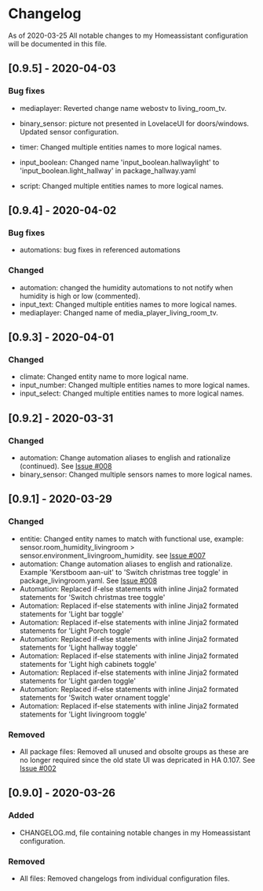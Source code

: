 # Changelog

As of 2020-03-25 All notable changes to my Homeassistant configuration will be documented in this file.

## [0.9.5] - 2020-04-03
### Bug fixes
- mediaplayer: Reverted change name webostv to living_room_tv.
- binary_sensor: picture not presented in LovelaceUI for doors/windows. Updated sensor configuration. 


- timer: Changed multiple entities names to more logical names.
- input_boolean: Changed name 'input_boolean.hallwaylight' to 'input_boolean.light_hallway' in package_hallway.yaml
- script: Changed multiple entities names to more logical names.

## [0.9.4] - 2020-04-02
### Bug fixes
- automations: bug fixes in referenced automations

### Changed
- automation: changed the humidity automations to not notify when humidity is high or low (commented).
- input_text: Changed multiple entities names to more logical names.
- mediaplayer: Changed name of media_player_living_room_tv.

## [0.9.3] - 2020-04-01
### Changed
- climate: Changed entity name to more logical name.
- input_number: Changed multiple entities names to more logical names.
- input_select: Changed multiple entities names to more logical names.

## [0.9.2] - 2020-03-31
### Changed
- automation: Change automation aliases to english and rationalize (continued). See [Issue #008](https://github.com/rbisschops/homeassistant/issues/8)
- binary_sensor: Changed multiple sensors names to more logical names.

## [0.9.1] - 2020-03-29
### Changed
- entitie: Changed entity names to match with functional use, example: sensor.room_humidity_livingroom > sensor.environment_livingroom_humidity. see [Issue #007](https://github.com/rbisschops/homeassistant/issues/7)
- automation: Change automation aliases to english and rationalize. Example 'Kerstboom aan-uit' to 'Switch christmas tree toggle' in package_livingroom.yaml. See [Issue #008](https://github.com/rbisschops/homeassistant/issues/8)
- Automation: Replaced if-else statements with inline Jinja2 formated statements for 'Switch christmas tree toggle'
- Automation: Replaced if-else statements with inline Jinja2 formated statements for 'Light bar toggle'
- Automation: Replaced if-else statements with inline Jinja2 formated statements for 'Light Porch toggle'
- Automation: Replaced if-else statements with inline Jinja2 formated statements for 'Light hallway toggle'
- Automation: Replaced if-else statements with inline Jinja2 formated statements for 'Light high cabinets toggle'
- Automation: Replaced if-else statements with inline Jinja2 formated statements for 'Light garden toggle'
- Automation: Replaced if-else statements with inline Jinja2 formated statements for 'Switch water ornament toggle'
- Automation: Replaced if-else statements with inline Jinja2 formated statements for 'Light livingroom toggle'

### Removed
- All package files: Removed all unused and obsolte groups as these are no longer required since the old state UI was depricated in HA 0.107. See [Issue #002](https://github.com/rbisschops/homeassistant/issues/2)

## [0.9.0] - 2020-03-26
### Added
- CHANGELOG.md, file containing notable changes in my Homeassistant configuration.

### Removed
- All files: Removed changelogs from individual configuration files.



